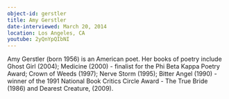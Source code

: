 ```yaml
---
object-id: gerstler
title: Amy Gerstler
date-interviewed: March 20, 2014
location: Los Angeles, CA
youtube: 2yQnYpQIbNI
---
```


Amy Gerstler (born 1956) is an American poet. Her books of poetry include Ghost Girl (2004); Medicine (2000) - finalist for the Phi Beta Kappa Poetry Award; Crown of Weeds (1997); Nerve Storm (1995); Bitter Angel (1990) - winner of the 1991 National Book Critics Circle Award - The True Bride (1986) and Dearest Creature, (2009).
